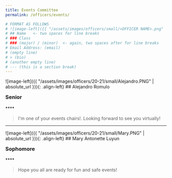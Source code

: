 ```yaml
---
title: Events Committee
permalink: /officers/events/

# FORMAT AS FOLLOWS
# ![image-left]({{ "/assets/images/officers/small/<OFFICER NAME>.png" | absolute_url }}){: .align-left}
# ## Name   <- two spaces for line breaks
# ### Class
# ### (major) / (minor)  <- again, two spaces after for line breaks
# Email Address: (email)
# (empty line)
# > (bio)
# (another empty line)
# --- (this is a section break)
---
```

<div id="Alejandro"></div>
![image-left]({{ "/assets/images/officers/20-21/small/Alejandro.PNG" | absolute_url }}){: .align-left}
## Alejandro Romulo
<p style="margin-bottom: 0.45em; padding: 0"></p>
<h3 style="margin-top: 0">Senior</h3>
****  

>I'm one of your events chairs!. Looking forward to see you virtually!

---
<div id="Mary"></div>
![image-left]({{ "/assets/images/officers/20-21/small/Mary.PNG" | absolute_url }}){: .align-left}
## Mary Antonette Luyun
<p style="margin-bottom: 0.45em; padding: 0"></p>
<h3 style="margin-top: 0">Sophomore</h3>
****  

> Hope you all are ready for fun and safe events!

